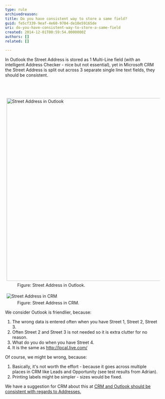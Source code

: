 ```yaml
---
type: rule
archivedreason: 
title: Do you have consistent way to store a same field?
guid: fe5cf339-9eaf-4e60-9704-de10e59165de
uri: do-you-have-consistent-way-to-store-a-same-field
created: 2014-12-01T00:59:54.0000000Z
authors: []
related: []

---
```



<p>In Outlook the Street Address is stored as 1 Multi-Line field (with an 
intelligent Address Checker - nice but not essential), yet in Microsoft 
CRM the Street Address is split out across 3 separate single line text 
fields, they should be consistent.</p>
<br><excerpt class='endintro'></excerpt><br>
<dl class="goodImage"><dt> 
      <img alt="Street Address in Outlook" src="http&#58;//www.ssw.com.au/ssw/Standards/Rules/Images/GoodExample.jpg" style="margin&#58;5px;width&#58;600px;" /> 
   </dt><dd>Figure&#58; Street Address in Outlook.</dd></dl><dl class="badImage"><dt> 
      <img alt="Street Address in CRM" src="http&#58;//www.ssw.com.au/ssw/Standards/Rules/Images/BadExample.jpg" style="margin&#58;5px;" /> 
   </dt><dd>Figure&#58; Street Address in CRM.</dd></dl><p> We consider Outlook is friendlier, because&#58;</p><ol><li>The wrong data is entered often when you have Street 1, Street 2, Street 3.</li><li>Often Street 2 and Street 3 is not needed so it is extra clutter for no reason.</li><li>What do you do when you have Street 4.</li><li>It is the same as 
      <a href="http&#58;//www.ssw.com.au/SSW/Redirect/Live.htm">http&#58;//local.live.com/</a></li></ol><p>Of course, we might be wrong, because&#58;</p><ol><li>Basically, it's not worth the effort - because it goes across multiple places in CRM like Leads and Opportunity (see test results from Adrian).</li><li>Printing labels might be simpler - sizes would be fixed.</li></ol><p class="productBox">We have a suggestion for CRM about this at 
   <a href="http&#58;//www.ssw.com.au/ssw/Standards/BetterSoftwareSuggestions/CRM.aspx#AddressConsistent"> CRM and Outlook should be consistent with regards to Addresses.</a></p>


